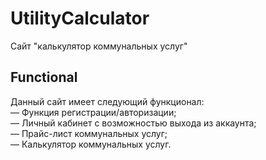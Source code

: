 # UtilityCalculator
Сайт "калькулятор коммунальных услуг"
## Functional
Данный сайт имеет следующий функционал:\
— Функция регистрации/авторизации;\
— Личный кабинет с возможностью выхода из аккаунта;\
— Прайс-лист коммунальных услуг;\
— Калькулятор коммунальных услуг.
